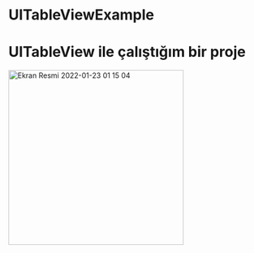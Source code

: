 # UITableViewExample
# UITableView ile çalıştığım bir proje 

<img width="345" alt="Ekran Resmi 2022-01-23 01 15 04" src="https://user-images.githubusercontent.com/90962485/150657388-7ef5073c-34d0-49bc-81e8-bc61c0f89519.png">

